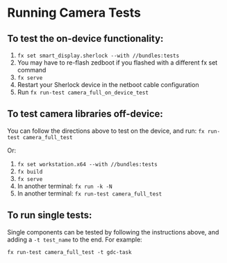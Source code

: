 # Running Camera Tests

## To test the on-device functionality:

1. `fx set smart_display.sherlock --with //bundles:tests`
2. You may have to re-flash zedboot if you flashed with a different fx set command
3. `fx serve`
4. Restart your Sherlock device in the netboot cable configuration
5. Run `fx run-test camera_full_on_device_test`

## To test camera libraries off-device:
You can follow the directions above to test on the device, and run:
`fx run-test camera_full_test`

Or:

1. `fx set workstation.x64 --with //bundles:tests`
2. `fx build`
3. `fx serve`
4. In another terminal: `fx run -k -N`
5. In another terminal: `fx run-test camera_full_test`

## To run single tests:
Single components can be tested by following the instructions above, and
adding a ```-t test_name``` to the end.  For example:

    fx run-test camera_full_test -t gdc-task
